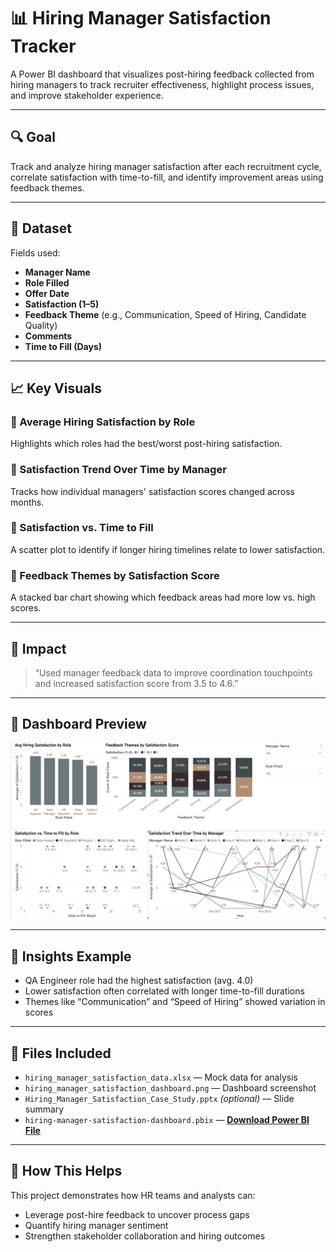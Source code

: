 # 📊 Hiring Manager Satisfaction Tracker

A Power BI dashboard that visualizes post-hiring feedback collected from hiring managers to track recruiter effectiveness, highlight process issues, and improve stakeholder experience.

---

## 🔍 Goal

Track and analyze hiring manager satisfaction after each recruitment cycle, correlate satisfaction with time-to-fill, and identify improvement areas using feedback themes.

---

## 📁 Dataset

Fields used:
- **Manager Name**
- **Role Filled**
- **Offer Date**
- **Satisfaction (1–5)**
- **Feedback Theme** (e.g., Communication, Speed of Hiring, Candidate Quality)
- **Comments**
- **Time to Fill (Days)**

---

## 📈 Key Visuals

### 📌 Average Hiring Satisfaction by Role  
Highlights which roles had the best/worst post-hiring satisfaction.

### 📌 Satisfaction Trend Over Time by Manager  
Tracks how individual managers' satisfaction scores changed across months.

### 📌 Satisfaction vs. Time to Fill  
A scatter plot to identify if longer hiring timelines relate to lower satisfaction.

### 📌 Feedback Themes by Satisfaction Score  
A stacked bar chart showing which feedback areas had more low vs. high scores.

---

## 🎯 Impact

> “Used manager feedback data to improve coordination touchpoints and increased satisfaction score from 3.5 to 4.6.”

---

## 📸 Dashboard Preview

![Hiring Manager Dashboard](./hiring_manager_satisfaction_dashboard.png)

---

## 🧠 Insights Example

- QA Engineer role had the highest satisfaction (avg. 4.0)
- Lower satisfaction often correlated with longer time-to-fill durations
- Themes like “Communication” and “Speed of Hiring” showed variation in scores

---

## 📂 Files Included

- `hiring_manager_satisfaction_data.xlsx` — Mock data for analysis
- `hiring_manager_satisfaction_dashboard.png` — Dashboard screenshot
- `Hiring_Manager_Satisfaction_Case_Study.pptx` *(optional)* — Slide summary
- `hiring-manager-satisfaction-dashboard.pbix` — **[Download Power BI File](https://your-download-link.com)**


---

## 🚀 How This Helps

This project demonstrates how HR teams and analysts can:
- Leverage post-hire feedback to uncover process gaps
- Quantify hiring manager sentiment
- Strengthen stakeholder collaboration and hiring outcomes
